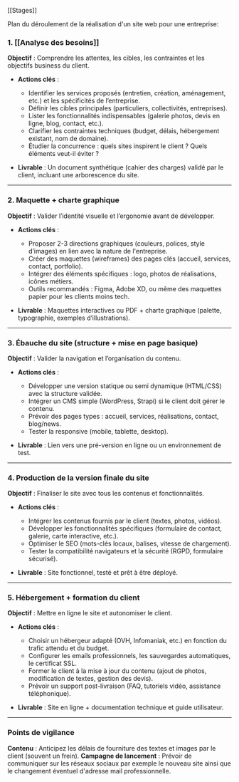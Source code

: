 [[Stages]]

Plan du déroulement de la réalisation d'un site web pour une entreprise:
### 1. **[[Analyse des besoins]]**

**Objectif** : Comprendre les attentes, les cibles, les contraintes et les objectifs business du client.

- **Actions clés** :
    
    - Identifier les services proposés (entretien, création, aménagement, etc.) et les spécificités de l’entreprise.
    - Définir les cibles principales (particuliers, collectivités, entreprises).
    - Lister les fonctionnalités indispensables (galerie photos, devis en ligne, blog, contact, etc.).
    - Clarifier les contraintes techniques (budget, délais, hébergement existant, nom de domaine).
    - Étudier la concurrence : quels sites inspirent le client ? Quels éléments veut-il éviter ?
- **Livrable** : Un document synthétique (cahier des charges) validé par le client, incluant une arborescence du site.
    

---

### 2. **Maquette + charte graphique**

**Objectif** : Valider l’identité visuelle et l’ergonomie avant de développer.

- **Actions clés** :
    
    - Proposer 2-3 directions graphiques (couleurs, polices, style d’images) en lien avec la nature de l'entreprise.
    - Créer des maquettes (wireframes) des pages clés (accueil, services, contact, portfolio).
    - Intégrer des éléments spécifiques : logo, photos de réalisations, icônes métiers.
    - Outils recommandés : Figma, Adobe XD, ou même des maquettes papier pour les clients moins tech.
- **Livrable** : Maquettes interactives ou PDF + charte graphique (palette, typographie, exemples d’illustrations).
    

---

### 3. **Ébauche du site (structure + mise en page basique)**

**Objectif** : Valider la navigation et l’organisation du contenu.

- **Actions clés** :
    
    - Développer une version statique ou semi dynamique (HTML/CSS) avec la structure validée.
    - Intégrer un CMS simple (WordPress, Strapi) si le client doit gérer le contenu.
    - Prévoir des pages types : accueil, services, réalisations, contact, blog/news.
    - Tester la responsive (mobile, tablette, desktop).
- **Livrable** : Lien vers une pré-version en ligne ou un environnement de test.
    

---

### 4. **Production de la version finale du site**

**Objectif** : Finaliser le site avec tous les contenus et fonctionnalités.

- **Actions clés** :
    
    - Intégrer les contenus fournis par le client (textes, photos, vidéos).
    - Développer les fonctionnalités spécifiques (formulaire de contact, galerie, carte interactive, etc.).
    - Optimiser le SEO (mots-clés locaux, balises, vitesse de chargement).
    - Tester la compatibilité navigateurs et la sécurité (RGPD, formulaire sécurisé).
- **Livrable** : Site fonctionnel, testé et prêt à être déployé.
    

---

### 5. **Hébergement + formation du client**

**Objectif** : Mettre en ligne le site et autonomiser le client.

- **Actions clés** :
    
    - Choisir un hébergeur adapté (OVH, Infomaniak, etc.) en fonction du trafic attendu et du budget.
    - Configurer les emails professionnels, les sauvegardes automatiques, le certificat SSL.
    - Former le client à la mise à jour du contenu (ajout de photos, modification de textes, gestion des devis).
    - Prévoir un support post-livraison (FAQ, tutoriels vidéo, assistance téléphonique).
- **Livrable** : Site en ligne + documentation technique et guide utilisateur.
    

---

### Points de vigilance

**Contenu** : Anticipez les délais de fourniture des textes et images par le client (souvent un frein).
**Campagne de lancement** : Prévoir de communiquer sur les réseaux sociaux par exemple le nouveau site ainsi que le changement éventuel d'adresse mail professionnelle.

